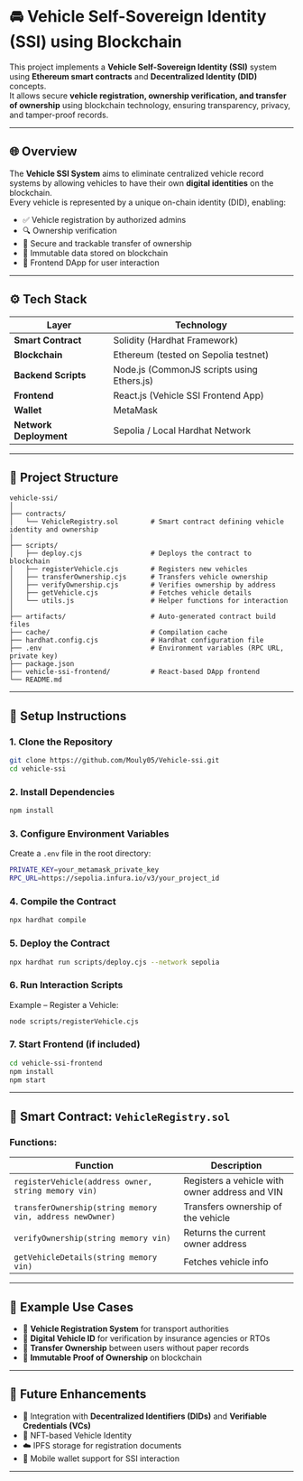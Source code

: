 # 🚘 Vehicle Self-Sovereign Identity (SSI) using Blockchain

This project implements a **Vehicle Self-Sovereign Identity (SSI)** system using **Ethereum smart contracts** and **Decentralized Identity (DID)** concepts.  
It allows secure **vehicle registration, ownership verification, and transfer of ownership** using blockchain technology, ensuring transparency, privacy, and tamper-proof records.

---

## 🌐 Overview

The **Vehicle SSI System** aims to eliminate centralized vehicle record systems by allowing vehicles to have their own **digital identities** on the blockchain.  
Every vehicle is represented by a unique on-chain identity (DID), enabling:

- ✅ Vehicle registration by authorized admins  
- 🔍 Ownership verification  
- 🔄 Secure and trackable transfer of ownership  
- 🔐 Immutable data stored on blockchain  
- 🧾 Frontend DApp for user interaction  

---

## ⚙️ Tech Stack

| Layer | Technology |
|-------|-------------|
| **Smart Contract** | Solidity (Hardhat Framework) |
| **Blockchain** | Ethereum (tested on Sepolia testnet) |
| **Backend Scripts** | Node.js (CommonJS scripts using Ethers.js) |
| **Frontend** | React.js (Vehicle SSI Frontend App) |
| **Wallet** | MetaMask |
| **Network Deployment** | Sepolia / Local Hardhat Network |

---

## 🧱 Project Structure

```
vehicle-ssi/
│
├── contracts/
│   └── VehicleRegistry.sol        # Smart contract defining vehicle identity and ownership
│
├── scripts/
│   ├── deploy.cjs                 # Deploys the contract to blockchain
│   ├── registerVehicle.cjs        # Registers new vehicles
│   ├── transferOwnership.cjs      # Transfers vehicle ownership
│   ├── verifyOwnership.cjs        # Verifies ownership by address
│   ├── getVehicle.cjs             # Fetches vehicle details
│   └── utils.js                   # Helper functions for interaction
│
├── artifacts/                     # Auto-generated contract build files
├── cache/                         # Compilation cache
├── hardhat.config.cjs             # Hardhat configuration file
├── .env                           # Environment variables (RPC URL, private key)
├── package.json
├── vehicle-ssi-frontend/          # React-based DApp frontend
└── README.md
```

---

## 🚀 Setup Instructions

### 1. Clone the Repository
```bash
git clone https://github.com/Mouly05/Vehicle-ssi.git
cd vehicle-ssi
```

### 2. Install Dependencies
```bash
npm install
```

### 3. Configure Environment Variables
Create a `.env` file in the root directory:
```bash
PRIVATE_KEY=your_metamask_private_key
RPC_URL=https://sepolia.infura.io/v3/your_project_id
```

### 4. Compile the Contract
```bash
npx hardhat compile
```

### 5. Deploy the Contract
```bash
npx hardhat run scripts/deploy.cjs --network sepolia
```

### 6. Run Interaction Scripts
Example – Register a Vehicle:
```bash
node scripts/registerVehicle.cjs
```

### 7. Start Frontend (if included)
```bash
cd vehicle-ssi-frontend
npm install
npm start
```

---

## 🧩 Smart Contract: `VehicleRegistry.sol`

### Functions:
| Function | Description |
|-----------|-------------|
| `registerVehicle(address owner, string memory vin)` | Registers a vehicle with owner address and VIN |
| `transferOwnership(string memory vin, address newOwner)` | Transfers ownership of the vehicle |
| `verifyOwnership(string memory vin)` | Returns the current owner address |
| `getVehicleDetails(string memory vin)` | Fetches vehicle info |

---

## 🔐 Example Use Cases

- 🚗 **Vehicle Registration System** for transport authorities  
- 🪪 **Digital Vehicle ID** for verification by insurance agencies or RTOs  
- 🔄 **Transfer Ownership** between users without paper records  
- 📄 **Immutable Proof of Ownership** on blockchain  

---

## 🧠 Future Enhancements

- 🔗 Integration with **Decentralized Identifiers (DIDs)** and **Verifiable Credentials (VCs)**  
- 🧾 NFT-based Vehicle Identity  
- ☁️ IPFS storage for registration documents  
- 📱 Mobile wallet support for SSI interaction  

---
